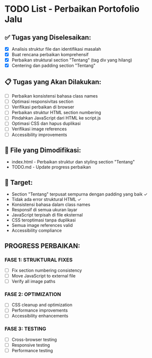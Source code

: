 # TODO List - Perbaikan Portofolio Jalu

## ✅ Tugas yang Diselesaikan:
- [x] Analisis struktur file dan identifikasi masalah
- [x] Buat rencana perbaikan komprehensif
- [x] Perbaikan struktural section "Tentang" (tag div yang hilang)
- [x] Centering dan padding section "Tentang" 

## 📋 Tugas yang Akan Dilakukan:
- [ ] Perbaikan konsistensi bahasa class names
- [ ] Optimasi responsivitas section
- [ ] Verifikasi perbaikan di browser
- [ ] Perbaikan struktur HTML section numbering
- [ ] Pindahkan JavaScript dari HTML ke script.js
- [ ] Optimasi CSS dan hapus duplikasi
- [ ] Verifikasi image references
- [ ] Accessibility improvements

## 🔧 File yang Dimodifikasi:
- index.html - Perbaikan struktur dan styling section "Tentang"
- TODO.md - Update progress perbaikan

## 🎯 Target:
- Section "Tentang" terpusat sempurna dengan padding yang baik ✓
- Tidak ada error struktural HTML ✓
- Konsistensi bahasa dalam class names
- Responsif di semua ukuran layar
- JavaScript terpisah di file eksternal
- CSS teroptimasi tanpa duplikasi
- Semua image references valid
- Accessibility compliance

## PROGRESS PERBAIKAN:

### FASE 1: STRUKTURAL FIXES
- [ ] Fix section numbering consistency
- [ ] Move JavaScript to external file
- [ ] Verify all image paths

### FASE 2: OPTIMIZATION
- [ ] CSS cleanup and optimization
- [ ] Performance improvements
- [ ] Accessibility enhancements

### FASE 3: TESTING
- [ ] Cross-browser testing
- [ ] Responsive testing
- [ ] Performance testing

